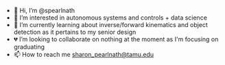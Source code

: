 - 👋 Hi, I’m @spearlnath
- 👀 I’m interested in autonomous systems and controls + data science 
- 🌱 I’m currently learning about inverse/forward kinematics and object detection as it pertains to my senior design
- 💔 I’m looking to collaborate on nothing at the moment as I'm focusing on graduating
- 📫 How to reach me sharon_pearlnath@tamu.edu

<!---
spearlnath/spearlnath is a ✨ special ✨ repository because its `README.md` (this file) appears on your GitHub profile.
You can click the Preview link to take a look at your changes.
--->
